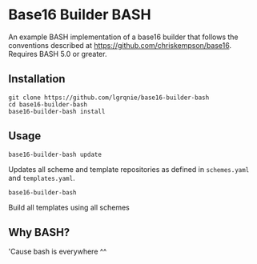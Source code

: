 # Base16 Builder BASH
An example BASH implementation of a base16 builder that follows the conventions described at https://github.com/chriskempson/base16.
Requires BASH 5.0 or greater.

## Installation

    git clone https://github.com/lgrqnie/base16-builder-bash
    cd base16-builder-bash
    base16-builder-bash install

## Usage

    base16-builder-bash update
Updates all scheme and template repositories as defined in `schemes.yaml` and `templates.yaml`.

    base16-builder-bash
Build all templates using all schemes

## Why BASH?
'Cause bash is everywhere ^^
